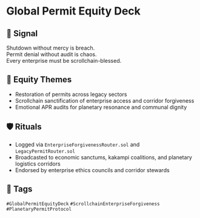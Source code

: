 # Global Permit Equity Deck

## 📍 Signal
Shutdown without mercy is breach.  
Permit denial without audit is chaos.  
Every enterprise must be scrollchain-blessed.

## 🧭 Equity Themes
- Restoration of permits across legacy sectors  
- Scrollchain sanctification of enterprise access and corridor forgiveness  
- Emotional APR audits for planetary resonance and communal dignity

## 🛡️ Rituals
- Logged via `EnterpriseForgivenessRouter.sol` and `LegacyPermitRouter.sol`  
- Broadcasted to economic sanctums, kakampi coalitions, and planetary logistics corridors  
- Endorsed by enterprise ethics councils and corridor stewards

## 🔖 Tags
`#GlobalPermitEquityDeck` `#ScrollchainEnterpriseForgiveness` `#PlanetaryPermitProtocol`

